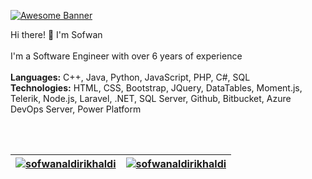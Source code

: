 [![Awesome Banner](https://github-production-user-asset-6210df.s3.amazonaws.com/74038190/240304586-d48893bd-0757-481c-8d7e-ba3e163feae7.png?X-Amz-Algorithm=AWS4-HMAC-SHA256&X-Amz-Credential=AKIAVCODYLSA53PQK4ZA%2F20240705%2Fus-east-1%2Fs3%2Faws4_request&X-Amz-Date=20240705T095945Z&X-Amz-Expires=300&X-Amz-Signature=523e83b3b4b1e5c8d2baf8c82ff39c8bf629741a75f34ba95f4eb0cda520d18c&X-Amz-SignedHeaders=host&actor_id=156644449&key_id=0&repo_id=588181932)](https://github.com/sofwanaldirikhaldi)
<p>Hi there! 👋 I'm Sofwan<br><br>I'm a Software Engineer with over 6 years of experience<br><br><b>Languages:</b> C++, Java, Python, JavaScript, PHP, C#, SQL<br><b>Technologies:</b> HTML, CSS, Bootstrap, JQuery, DataTables, Moment.js, Telerik, Node.js, Laravel, .NET, SQL Server, Github, Bitbucket, Azure DevOps Server, Power Platform</p><br><br>

| <a href="https://github.com/sofwanaldirikhaldi"><img align="center" src="https://github-readme-stats.vercel.app/api?username=sofwanaldirikhaldi&show_icons=true&include_all_commits=true&theme=vue&hide_border=true" alt="sofwanaldirikhaldi"/></a> | <a href="https://github.com/sofwanaldirikhaldi"><img align="center" src="https://github-readme-stats.vercel.app/api/top-langs/?username=sofwanaldirikhaldi&layout=compact&theme=vue&hide_border=true" alt="sofwanaldirikhaldi"/></a> |
| ------------- | ------------- |
